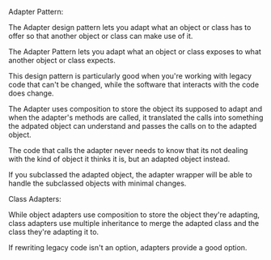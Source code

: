 Adapter Pattern: 

The Adapter design pattern lets you
adapt what an object or class has to offer so that another object or class can
make use of it.

The Adapter Pattern lets you adapt what an object or class exposes to what another object or class expects. 

This design pattern is particularly good when you're working with legacy code that can't be changed, while the software 
that interacts with the code does change. 

The Adapter uses composition to store the object its supposed to adapt and when the adapter's methods are called, it translated the calls into something the adpated object can understand and passes the calls on to the adapted object. 

The code that calls the adapter never needs to know that its not dealing with the kind of object it thinks it is, but an adapted object instead. 

If you subclassed the adapted object, the adapter wrapper will be able to handle the subclassed objects with minimal changes. 

Class Adapters: 

While object adapters use composition to store the object they're adapting, class adapters use multiple inheritance to merge the adapted class and the class they're adapting it to.

If rewriting legacy code isn't an option, adapters provide a good option. 